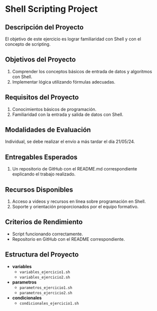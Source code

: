 # Shell Scripting Project

## Descripción del Proyecto
El objetivo de este ejercicio es lograr familiaridad con Shell y con el concepto de scripting.

## Objetivos del Proyecto
1. Comprender los conceptos básicos de entrada de datos y algoritmos con Shell.
2. Implementar lógica utilizando fórmulas adecuadas.

## Requisitos del Proyecto
1. Conocimientos básicos de programación.
2. Familiaridad con la entrada y salida de datos con Shell.

## Modalidades de Evaluación
Individual, se debe realizar el envío a más tardar el día 21/05/24.

## Entregables Esperados
1. Un repositorio de GitHub con el README.md correspondiente explicando el trabajo realizado.

## Recursos Disponibles
1. Acceso a videos y recursos en línea sobre programación en Shell.
2. Soporte y orientación proporcionados por el equipo formativo.

## Criterios de Rendimiento
- Script funcionando correctamente.
- Repositorio en GitHub con el README correspondiente.

## Estructura del Proyecto
- **variables**
  - `variables_ejercicio1.sh`
  - `variables_ejercicio2.sh`
- **parametros**
  - `parametros_ejercicio1.sh`
  - `parametros_ejercicio2.sh`
- **condicionales**
  - `condicionales_ejercicio1.sh`

